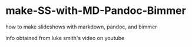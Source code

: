 # make-SS-with-MD-Pandoc-Bimmer
how to make slideshows with markdown, pandoc, and bimmer

info obtained from luke smith's video on youtube
